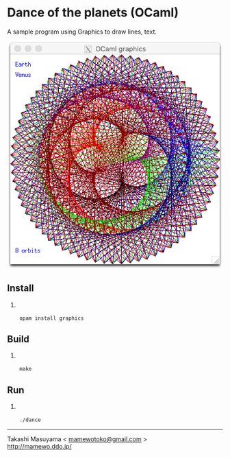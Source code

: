 # Dance of the planets (OCaml)

A sample program using Graphics to draw lines, text.

![Earth Venus](img/earth_venus_ocaml.png)

## Install

1. 

        opam install graphics

## Build

1. 

        make

## Run

1.


        ./dance

----
Takashi Masuyama < mamewotoko@gmail.com >  
http://mamewo.ddo.jp/

